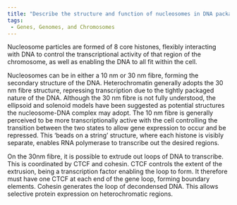 ```yaml
---
title: "Describe the structure and function of nucleosomes in DNA packaging."
tags:
 - Genes, Genomes, and Chromosomes
---
```

Nucleosome particles are formed of 8 core histones, flexibly interacting with DNA to control the transcriptional activity of that region of the chromosome, as well as enabling the DNA to all fit within the cell. 

Nucleosomes can be in either a 10 nm or 30 nm fibre, forming the secondary structure of the DNA. Heterochromatin generally adopts the 30 nm fibre structure, repressing transcription due to the tightly packaged nature of the DNA. Although the 30 nm fibre is not fully understood, the ellipsoid and solenoid models have been suggested as potential structures the nucleosome-DNA complex may adopt. 
The 10 nm fibre is generally perceived to be more transcriptionally active with the cell controlling the transition between the two states to allow gene expression to occur and be repressed. This ‘beads on a string’ structure, where each histone is visibly separate, enables RNA polymerase to transcribe out the desired regions. 

On the 30nm fibre, it is possible to extrude out loops of DNA to transcribe. This is coordinated by CTCF and cohesin. CTCF controls the extent of the extrusion, being a transcription factor enabling the loop to form. It therefore must have one CTCF at each end of the gene loop, forming boundary elements. Cohesin generates the loop of decondensed DNA. This allows selective protein expression on heterochromatic regions. 
